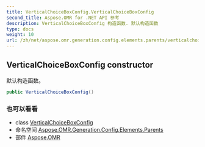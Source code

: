 ```yaml
---
title: VerticalChoiceBoxConfig.VerticalChoiceBoxConfig
second_title: Aspose.OMR for .NET API 参考
description: VerticalChoiceBoxConfig 构造函数. 默认构造函数
type: docs
weight: 10
url: /zh/net/aspose.omr.generation.config.elements.parents/verticalchoiceboxconfig/verticalchoiceboxconfig/
---
```

## VerticalChoiceBoxConfig constructor

默认构造函数。

```csharp
public VerticalChoiceBoxConfig()
```

### 也可以看看

* class [VerticalChoiceBoxConfig](../)
* 命名空间 [Aspose.OMR.Generation.Config.Elements.Parents](../../verticalchoiceboxconfig/)
* 部件 [Aspose.OMR](../../../)


